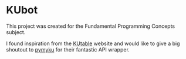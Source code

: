 # KUbot

This project was created for the Fundamental Programming Concepts subject.

I found inspiration from the [KUtable](https://github.com/KUtable) website and would like to give a big shoutout to [pymyku](https://github.com/pymyku) for their fantastic API wrapper.
